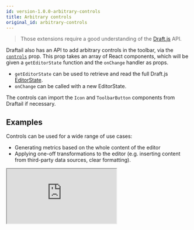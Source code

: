 ```yaml
---
id: version-1.0.0-arbitrary-controls
title: Arbitrary controls
original_id: arbitrary-controls
---
```


> Those extensions require a good understanding of the [Draft.js](https://draftjs.org/) API.

Draftail also has an API to add arbitrary controls in the toolbar, via the [`controls`](API.md#controls-docs-arbitrary-controls) prop. This prop takes an array of React components, which will be given a `getEditorState` function and the `onChange` handler as props.

- `getEditorState` can be used to retrieve and read the full Draft.js [EditorState](https://draftjs.org/docs/api-reference-editor-state).
- `onChange` can be called with a new EditorState.

The controls can import the `Icon` and `ToolbarButton` components from Draftail if necessary.

## Examples

Controls can be used for a wide range of use cases:

- Generating metrics based on the whole content of the editor
- Applying one-off transformations to the editor (e.g. inserting content from third-party data sources, clear formatting).

<iframe src="https://demo.draftail.org/storybook/iframe.html?selectedKind=Docs&selectedStory=Controls" class="iframe iframe--docs-200"></iframe>
